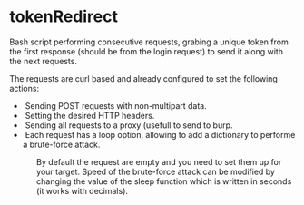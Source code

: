 # tokenRedirect
Bash script performing consecutive requests, grabing a unique token from the first response (should be from the login request) to send it along with the next requests.

The requests are curl based and already configured to set the following actions:

<ul>
<li>&nbsp;Sending POST requests with non-multipart data.</li>
<li>&nbsp;Setting the desired HTTP headers.</li>
<li>&nbsp;Sending all requests to a proxy (usefull to send to burp.</li>
<li>&nbsp;Each request has a loop option, allowing to add a dictionary to performe a brute-force attack.
<ul>

By default the request are empty and you need to set them up for your target.
Speed of the brute-force attack can be modified by changing the value of the sleep function which is written in seconds (it works with decimals).

